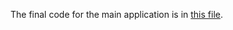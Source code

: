 The final code for the main application is in [this file](Sorting%20Tool/task/src/sorting/Main.java).
